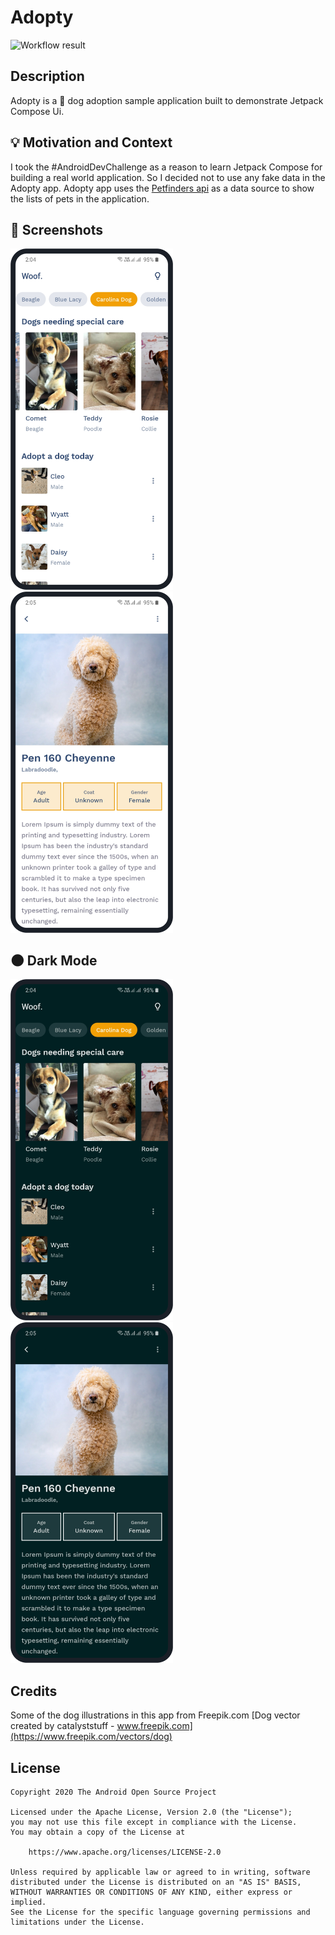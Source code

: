 # Adopty

<!--- Replace <OWNER> with your Github Username and <REPOSITORY> with the name of your repository. -->
<!--- You can find both of these in the url bar when you open your repository in github. -->
![Workflow result](https://github.com/2307vivek/Adopty/workflows/Check/badge.svg)


## Description
<!---  -->
Adopty is a 🐶 dog adoption sample application built to demonstrate Jetpack Compose Ui.


## :bulb: Motivation and Context
<!--- Optionally point readers to interesting parts of your submission. -->
<!--- What are you especially proud of? -->
I took the #AndroidDevChallenge as a reason to learn Jetpack Compose for building a real world application. So I decided not to use any fake data in the Adopty app.
Adopty app uses the [Petfinders api](https://www.petfinder.com/developers/v2/docs/) as a data source to show the lists of pets in the application.


## :camera_flash: Screenshots
<!-- You can add more screenshots here if you like -->
<img src="/results/screenshot_1.png" width="260">&emsp;<img src="/results/screenshot_2.png" width="260">

## 🌑 Dark Mode
<!-- You can add more screenshots here if you like -->
<img src="/art/screenshot_1_dark.png" width="260">&emsp;<img src="/art/screenshot_2_dark.png" width="260">

## Credits
Some of the dog illustrations in this app from Freepik.com 
[Dog vector created by catalyststuff - www.freepik.com](https://www.freepik.com/vectors/dog)

## License
```
Copyright 2020 The Android Open Source Project

Licensed under the Apache License, Version 2.0 (the "License");
you may not use this file except in compliance with the License.
You may obtain a copy of the License at

    https://www.apache.org/licenses/LICENSE-2.0

Unless required by applicable law or agreed to in writing, software
distributed under the License is distributed on an "AS IS" BASIS,
WITHOUT WARRANTIES OR CONDITIONS OF ANY KIND, either express or implied.
See the License for the specific language governing permissions and
limitations under the License.
```
